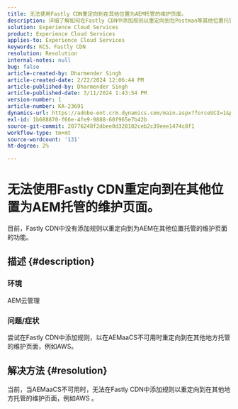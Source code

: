 ```yaml
---
title: 无法使用Fastly CDN重定向到在其他位置为AEM托管的维护页面。
description: 详细了解如何在Fastly CDN中添加规则以重定向到在Postman等其他位置托管的维护页面的问题。
solution: Experience Cloud Services
product: Experience Cloud Services
applies-to: Experience Cloud Services
keywords: KCS、Fastly CDN
resolution: Resolution
internal-notes: null
bug: false
article-created-by: Dharmender Singh
article-created-date: 2/22/2024 12:06:44 PM
article-published-by: Dharmender Singh
article-published-date: 3/11/2024 1:43:54 PM
version-number: 1
article-number: KA-23691
dynamics-url: https://adobe-ent.crm.dynamics.com/main.aspx?forceUCI=1&pagetype=entityrecord&etn=knowledgearticle&id=fb5e04d3-7ad1-ee11-9079-6045bd0061cb
exl-id: 1b688870-f66e-4fe9-9888-60f965e7b42b
source-git-commit: 20776248f2dbee0d328102ceb2c39eee1474c8f1
workflow-type: tm+mt
source-wordcount: '131'
ht-degree: 2%

---
```


# 无法使用Fastly CDN重定向到在其他位置为AEM托管的维护页面。


目前，Fastly CDN中没有添加规则以重定向到为AEM在其他位置托管的维护页面的功能。

## 描述 {#description}


### 环境

AEM云管理

### 问题/症状

尝试在Fastly CDN中添加规则，以在AEMaaCS不可用时重定向到在其他地方托管的维护页面，例如AWS。


## 解决方法 {#resolution}


当前，当AEMaaCS不可用时，无法在Fastly CDN中添加规则以重定向到在其他地方托管的维护页面，例如AWS 。
